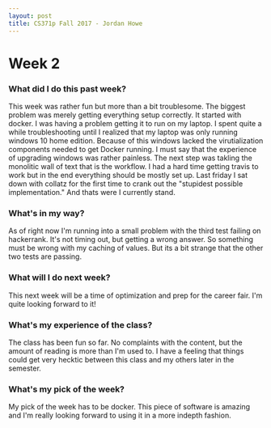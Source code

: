 ```yaml
---
layout: post
title: CS371p Fall 2017 - Jordan Howe
---
```

 
# Week 2

### What did I do this past week?

This week was rather fun but more than a bit troublesome. The biggest problem was merely getting everything setup correctly. It started with docker. I was having a problem getting it to run on my laptop. I spent quite a while troubleshooting until I realized that my laptop was only running windows 10 home edition. Because of this windows lacked the virutialization components needed to get Docker running. I must say that the experience of upgrading windows was rather painless. The next step was takling the monolitic wall of text that is the workflow. I had a hard time getting travis to work but in the end everything should be mostly set up. Last friday I sat down with collatz for the first time to crank out the "stupidest possible implementation." And thats were I currently stand. 

### What's in my way?
As of right now I'm running into a small problem with the third test failing on hackerrank. It's not timing out, but getting a wrong answer. So something must be wrong with my caching of values. But its a bit strange that the other two tests are passing.

### What will I do next week?
This next week will be a time of optimization and prep for the career fair. I'm quite looking forward to it!

### What's my experience of the class?
The class has been fun so far. No complaints with the content, but the amount of reading is more than I'm used to. I have a feeling that things could get very hecktic between this class and my others later in the semester.

### What's my pick of the week?
My pick of the week has to be docker. This piece of software is amazing and I'm really looking forward to using it in a more indepth fashion. 
